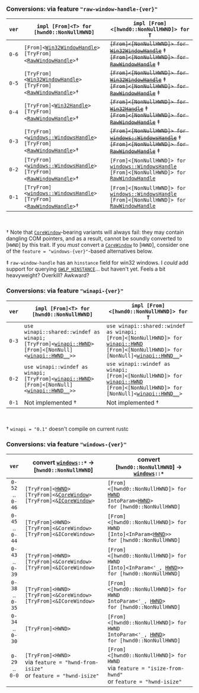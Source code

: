 <!-- These conversion tables don't render well in rust-lang.rust-analyzer , and clutter up intellisense to boot. -->

### Conversions: via feature `"raw-window-handle-{ver}"`

| `ver` | <code>impl [From]&lt;T&gt; for [hwnd0::NonNullHWND]</code>                                                                                                                                                                                                                                    | <code>impl [From]&lt;[hwnd0::NonNullHWND]&gt; for T</code>                                                                                                                                                                                                                                                                                                            |
| ------| ----------------------------------------------------------------------------------------------------------------------------------------------------------------------------------------------------------------------------------------------------------------------------------------------| ----------------------------------------------------------------------------------------------------------------------------------------------------------------------------------------------------------------------------------------------------------------------------------------------------------------------------------------------------------------------|
| `0-6` | <code>[From]&lt;[Win32WindowHandle](https://docs.rs/raw-window-handle/0.6/raw_window_handle/struct.Win32WindowHandle.html)&gt;</code>             <br> <code>[TryFrom]&lt;[RawWindowHandle](https://docs.rs/raw-window-handle/0.6/raw_window_handle/enum.RawWindowHandle.html)&gt;</code>†    | <strike><code>[From]&lt;[NonNullHWND]&gt; for [Win32WindowHandle](https://docs.rs/raw-window-handle/0.6/raw_window_handle/struct.Win32WindowHandle.html)</code></strike> ‡            <br> <strike><code>[From]&lt;[NonNullHWND]&gt; for [RawWindowHandle](https://docs.rs/raw-window-handle/0.6.0/raw_window_handle/enum.RawWindowHandle.html)</code></strike> ‡     |
| `0-5` | <code>[TryFrom]&lt;[Win32WindowHandle](https://docs.rs/raw-window-handle/0.5/raw_window_handle/struct.Win32WindowHandle.html)&gt;</code>          <br> <code>[TryFrom]&lt;[RawWindowHandle](https://docs.rs/raw-window-handle/0.6/raw_window_handle/enum.RawWindowHandle.html)&gt;</code>†    | <strike><code>[From]&lt;[NonNullHWND]&gt; for [Win32WindowHandle](https://docs.rs/raw-window-handle/0.5/raw_window_handle/struct.Win32WindowHandle.html)</code></strike> ‡            <br> <strike><code>[From]&lt;[NonNullHWND]&gt; for [RawWindowHandle](https://docs.rs/raw-window-handle/0.6.0/raw_window_handle/enum.RawWindowHandle.html)</code></strike> ‡     |
| `0-4` | <code>[TryFrom]&lt;[Win32Handle](https://docs.rs/raw-window-handle/0.4/raw_window_handle/struct.Win32Handle.html)&gt;</code>                      <br> <code>[TryFrom]&lt;[RawWindowHandle](https://docs.rs/raw-window-handle/0.6/raw_window_handle/enum.RawWindowHandle.html)&gt;</code>†    | <strike><code>[From]&lt;[NonNullHWND]&gt; for [Win32Handle](https://docs.rs/raw-window-handle/0.4/raw_window_handle/struct.Win32Handle.html)</code></strike> ‡                        <br> <strike><code>[From]&lt;[NonNullHWND]&gt; for [RawWindowHandle](https://docs.rs/raw-window-handle/0.6.0/raw_window_handle/enum.RawWindowHandle.html)</code></strike> ‡     |
| `0-3` | <code>[TryFrom]&lt;[windows::WindowsHandle](https://docs.rs/raw-window-handle/0.3/raw_window_handle/windows/struct.WindowsHandle.html)&gt;</code> <br> <code>[TryFrom]&lt;[RawWindowHandle](https://docs.rs/raw-window-handle/0.6/raw_window_handle/enum.RawWindowHandle.html)&gt;</code>†    | <strike><code>[From]&lt;[NonNullHWND]&gt; for [windows::WindowsHandle](https://docs.rs/raw-window-handle/0.3/raw_window_handle/windows/struct.WindowsHandle.html)</code></strike> ‡   <br> <strike><code>[From]&lt;[NonNullHWND]&gt; for [RawWindowHandle](https://docs.rs/raw-window-handle/0.6.0/raw_window_handle/enum.RawWindowHandle.html)</code></strike> ‡     |
| `0-2` | <code>[TryFrom]&lt;[windows::WindowsHandle](https://docs.rs/raw-window-handle/0.2/raw_window_handle/windows/struct.WindowsHandle.html)&gt;</code> <br> <code>[TryFrom]&lt;[RawWindowHandle](https://docs.rs/raw-window-handle/0.6/raw_window_handle/enum.RawWindowHandle.html)&gt;</code>†    | <code>[From]&lt;[NonNullHWND]&gt; for [windows::WindowsHandle](https://docs.rs/raw-window-handle/0.2/raw_window_handle/windows/struct.WindowsHandle.html)</code>                      <br>         <code>[From]&lt;[NonNullHWND]&gt; for [RawWindowHandle](https://docs.rs/raw-window-handle/0.6.0/raw_window_handle/enum.RawWindowHandle.html)</code>                |
| `0-1` | <code>[TryFrom]&lt;[windows::WindowsHandle](https://docs.rs/raw-window-handle/0.1/raw_window_handle/windows/struct.WindowsHandle.html)&gt;</code> <br> <code>[TryFrom]&lt;[RawWindowHandle](https://docs.rs/raw-window-handle/0.6/raw_window_handle/enum.RawWindowHandle.html)&gt;</code>†    | <code>[From]&lt;[NonNullHWND]&gt; for [windows::WindowsHandle](https://docs.rs/raw-window-handle/0.1/raw_window_handle/windows/struct.WindowsHandle.html)</code>                      <br>         <code>[From]&lt;[NonNullHWND]&gt; for [RawWindowHandle](https://docs.rs/raw-window-handle/0.6.0/raw_window_handle/enum.RawWindowHandle.html)</code>                |

<br>

†   Note that [`CoreWindow`]-bearing variants will always fail: they may contain dangling COM pointers, and as a result, cannot be soundly converted to [`HWND`] by this trait.
    If you *must* convert a [`CoreWindow`] to [`HWND`], consider one of the `feature = "windows-{ver}"`-based alternatives below.

‡   `raw-window-handle` has an `hinstance` field for win32 windows.
    I *could* add support for querying [`GWLP_HINSTANCE`](https://learn.microsoft.com/en-us/windows/win32/api/winuser/nf-winuser-getwindowlongptrw)... but haven't yet.
    Feels a bit heavyweight?  Overkill?  Awkward?



### Conversions: via feature `"winapi-{ver}"`

| `ver` | <code>impl [From]&lt;T&gt; for [hwnd0::NonNullHWND]</code>                                                                                                                                                                                                                                                                        | <code>impl [From]&lt;[hwnd0::NonNullHWND]&gt; for T</code>                                                                                                                                                                                                                                                                                                            |
| ------| ----------------------------------------------------------------------------------------------------------------------------------------------------------------------------------------------------------------------------------------------------------------------------------------------------------------------------------| ----------------------------------------------------------------------------------------------------------------------------------------------------------------------------------------------------------------------------------------------------------------------------------------------------------------------------------------------------------------------|
| `0-3` | <code>use winapi::shared::windef as winapi;</code> <br> <code>[TryFrom]&lt;[winapi::HWND](https://docs.rs/winapi/0.3/winapi/shared/windef/type.HWND.html)&gt;</code> <br> <code>[From]&lt;[NonNull]&lt;[winapi::HWND__](https://docs.rs/winapi/0.3/winapi/shared/windef/enum.HWND__.html)&gt;&gt;</code>                          | <code>use winapi::shared::windef as winapi;</code> <br> <code>[From]&lt;[NonNullHWND]&gt; for [winapi::HWND](https://docs.rs/winapi/0.3/winapi/shared/windef/type.HWND.html)</code>    <br> <code>[From]&lt;[NonNullHWND]&gt; for [NonNull]&lt;[winapi::HWND__](https://docs.rs/winapi/0.3/winapi/shared/windef/enum.HWND__.html)&gt;</code>                          |
| `0-2` | <code>use winapi::windef as winapi;</code> <br> <code>[TryFrom]&lt;[winapi::HWND](https://docs.rs/winapi/0.2/x86_64-pc-windows-gnu/winapi/windef/type.HWND.html)&gt;</code> <br> <code>[From]&lt;[NonNull]&lt;[winapi::HWND__](https://docs.rs/winapi/0.2/x86_64-pc-windows-gnu/winapi/windef/enum.HWND__.html)&gt;&gt;</code>    | <code>use winapi::windef as winapi;</code> <br> <code>[From]&lt;[NonNullHWND]&gt; for [winapi::HWND](https://docs.rs/winapi/0.2/x86_64-pc-windows-gnu/winapi/windef/type.HWND.html)</code>    <br> <code>[From]&lt;[NonNullHWND]&gt; for [NonNull]&lt;[winapi::HWND__](https://docs.rs/winapi/0.2/x86_64-pc-windows-gnu/winapi/windef/enum.HWND__.html)&gt;</code>    |
| `0-1` | Not implemented † | Not implemented †

<br>

†   `winapi = "0.1"` doesn't compile on current rustc



### Conversions: via feature `"windows-{ver}"`

| `ver`                         | convert <code>[windows](https://microsoft.github.io/windows-docs-rs/doc/windows/)::*</code> →  [`hwnd0::NonNullHWND`]                                                                                                                                                                                                                                                                                                             | convert [`hwnd0::NonNullHWND`] → <code>[windows](https://microsoft.github.io/windows-docs-rs/doc/windows/)::*</code>                                                                                                                                                                                                                  |
|:-----------------------------:| ----------------------------------------------------------------------------------------------------------------------------------------------------------------------------------------------------------------------------------------------------------------------------------------------------------------------------------------------------------------------------------------------------------------------------------| --------------------------------------------------------------------------------------------------------------------------------------------------------------------------------------------------------------------------------------------------------------------------------------------------------------------------------------|
| `0-52` <br> .. <br> `0-46`    | <code>[TryFrom]&lt;[HWND](https://microsoft.github.io/windows-docs-rs/doc/windows/Win32/Foundation/struct.HWND.html)&gt;</code>   <br> <code>[TryFrom]&lt;&amp;[CoreWindow](https://microsoft.github.io/windows-docs-rs/doc/windows/UI/Core/struct.CoreWindow.html)&gt;</code>    <br> <code>[TryFrom]&lt;&amp;[ICoreWindow](https://microsoft.github.io/windows-docs-rs/doc/windows/UI/Core/struct.ICoreWindow.html)&gt;</code>  | <code>[From]&lt;[hwnd0::NonNullHWND]&gt; for [HWND](https://microsoft.github.io/windows-docs-rs/doc/windows/Win32/Foundation/struct.HWND.html)</code> <br> <code>IntoParam&lt;[HWND](https://microsoft.github.io/windows-docs-rs/doc/windows/Win32/Foundation/struct.HWND.html)&gt; for [hwnd0::NonNullHWND]</code>                   |
| `0-45` <br> .. <br> `0-44`    | <code>[TryFrom]&lt;HWND&gt;</code>                                                                                                <br> <code>[TryFrom]&lt;&amp;CoreWindow&gt;</code>                                                                                              <br> <code>[TryFrom]&lt;&amp;ICoreWindow&gt;</code>                                                                                             | <code>[From]&lt;[hwnd0::NonNullHWND]&gt; for HWND</code>                                                                                              <br> <code>[Into]&lt;InParam&lt;[HWND](https://microsoft.github.io/windows-docs-rs/doc/windows/Win32/Foundation/struct.HWND.html)&gt;&gt; for [hwnd0::NonNullHWND]</code>       |
| `0-43` <br> .. <br> `0-39`    | <code>[TryFrom]&lt;HWND&gt;</code>                                                                                                <br> <code>[TryFrom]&lt;&amp;CoreWindow&gt;</code>                                                                                              <br> <code>[TryFrom]&lt;&amp;ICoreWindow&gt;</code>                                                                                             | <code>[From]&lt;[hwnd0::NonNullHWND]&gt; for HWND</code>                                                                                              <br> <code>[Into]&lt;InParam&lt;\'_, [HWND](https://microsoft.github.io/windows-docs-rs/doc/windows/Win32/Foundation/struct.HWND.html)&gt;&gt; for [hwnd0::NonNullHWND]</code>  |
| `0-38` <br> .. <br> `0-35`    | <code>[TryFrom]&lt;HWND&gt;</code>                                                                                                <br> <code>[TryFrom]&lt;&amp;CoreWindow&gt;</code>                                                                                              <br> <code>[TryFrom]&lt;&amp;ICoreWindow&gt;</code>                                                                                             | <code>[From]&lt;[hwnd0::NonNullHWND]&gt; for HWND</code>                                                                                              <br> <code>IntoParam&lt;\'_, [HWND](https://microsoft.github.io/windows-docs-rs/doc/windows/Win32/Foundation/struct.HWND.html)&gt; for [hwnd0::NonNullHWND]</code>              |
| `0-34` <br> .. <br> `0-30`    | <code>[TryFrom]&lt;HWND&gt;</code>                                                                                                                                                                                                                                                                                                                                                                                                | <code>[From]&lt;[hwnd0::NonNullHWND]&gt; for HWND</code>                                                                                              <br> <code>IntoParam&lt;\'_, [HWND](https://microsoft.github.io/windows-docs-rs/doc/windows/Win32/Foundation/struct.HWND.html)&gt; for [hwnd0::NonNullHWND]</code>              |
| `0-29` <br> .. <br> `0-0`     | <code>[TryFrom]&lt;HWND&gt;</code> <br> via `feature = "hwnd-from-isize"` <br> or `feature = "hwnd-isize"`                                                                                                                                                                                                                                                                                                                        | <code>[From]&lt;[hwnd0::NonNullHWND]&gt; for HWND</code> <br> via `feature = "isize-from-hwnd"` <br> or `feature = "hwnd-isize"`                                                                                                                                                                                                      |



[`CoreWindow`]: https://learn.microsoft.com/en-us/uwp/api/windows.ui.core.corewindow

